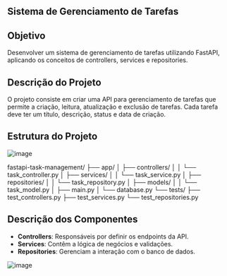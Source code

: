 ## Sistema de Gerenciamento de Tarefas 

## Objetivo

Desenvolver um sistema de gerenciamento de tarefas utilizando FastAPI, aplicando os conceitos de controllers, services e
repositories.

## Descrição do Projeto

O projeto consiste em criar uma API para gerenciamento de tarefas que permite a criação, leitura, atualização e exclusão
de tarefas. Cada tarefa deve ter um título, descrição, status e data de criação.

## Estrutura do Projeto

![image](https://github.com/arianeccdias/FastApi_Ari/assets/91470759/b20f5c29-5495-49f0-bd6b-90a1a7829b14)

fastapi-task-management/
├── app/
│   ├── controllers/
│   │   └── task_controller.py
│   ├── services/
│   │   └── task_service.py
│   ├── repositories/
│   │   └── task_repository.py
│   ├── models/
│   │   └── task_model.py
│   ├── main.py
│   └── database.py
└── tests/
    ├── test_controllers.py
    ├── test_services.py
    └── test_repositories.py

## Descrição dos Componentes

- **Controllers**: Responsáveis por definir os endpoints da API.
- **Services**: Contêm a lógica de negócios e validações.
- **Repositories**: Gerenciam a interação com o banco de dados.

![image](https://github.com/arianeccdias/FastApi_Ari/assets/91470759/b5cfb1a3-4eff-4d05-8b8f-b963a9654641)





